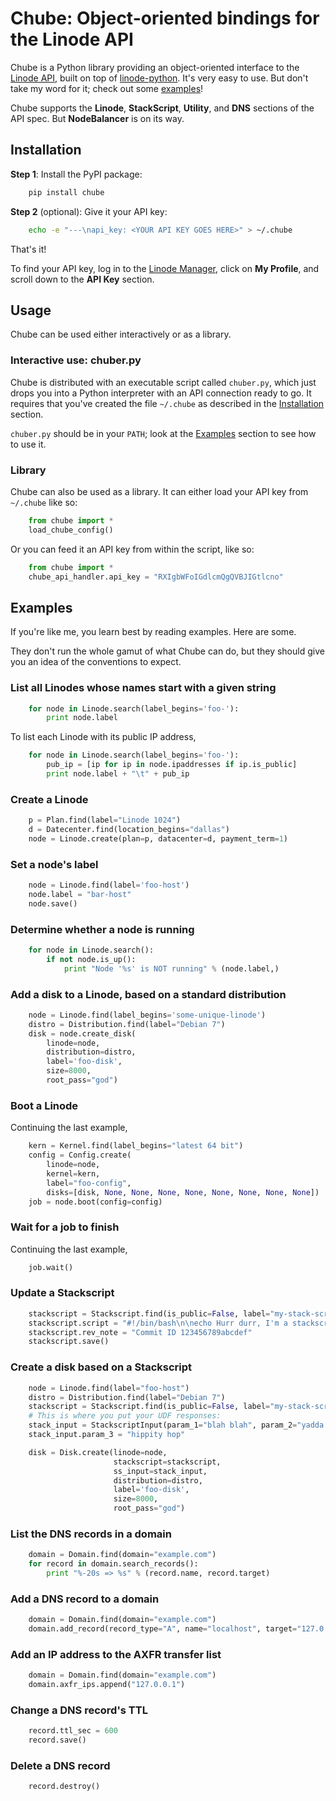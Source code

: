 Chube: Object-oriented bindings for the Linode API
============================================================

Chube is a Python library providing an object-oriented interface to the
[Linode API][linode-api], built on top of [linode-python][tjfontaines].
It's very easy to use. But don't take my word for it; check out some
[examples](#examples)!

Chube supports the **Linode**, **StackScript**, **Utility**, and **DNS**
sections of the API spec. But **NodeBalancer** is on its way.


<a name="installation"></a>
Installation
------------------------------------------------------------

**Step 1**: Install the PyPI package:

```bash
    pip install chube
```

**Step 2** (optional): Give it your API key:

```bash
    echo -e "---\napi_key: <YOUR API KEY GOES HERE>" > ~/.chube
```

That's it!

To find your API key, log in to the [Linode Manager][linode-mgr], click
on **My Profile**, and scroll down to the **API Key** section.


<a name="usage"></a>
Usage
------------------------------------------------------------

Chube can be used either interactively or as a library.

### Interactive use: chuber.py

Chube is distributed with an executable script called `chuber.py`, which
just drops you into a Python interpreter with an API connection ready to
go. It requires that you've created the file `~/.chube` as described in
the [Installation](#installation) section.

`chuber.py` should be in your `PATH`; look at the [Examples](#examples)
section to see how to use it.

### Library

Chube can also be used as a library. It can either load your API key
from `~/.chube` like so:

```python
    from chube import *
    load_chube_config()
```

Or you can feed it an API key from within the script, like so:

```python
    from chube import *
    chube_api_handler.api_key = "RXIgbWFoIGdlcmQgQVBJIGtlcno"
```


<a name="examples"></a>
Examples
------------------------------------------------------------

If you're like me, you learn best by reading examples. Here are some.

They don't run the whole gamut of what Chube can do, but they should
give you an idea of the conventions to expect.

### List all Linodes whose names start with a given string

```python
    for node in Linode.search(label_begins='foo-'):
        print node.label
```

To list each Linode with its public IP address,

```python
    for node in Linode.search(label_begins='foo-'):
        pub_ip = [ip for ip in node.ipaddresses if ip.is_public]
        print node.label + "\t" + pub_ip
```

### Create a Linode

```python
    p = Plan.find(label="Linode 1024")
    d = Datecenter.find(location_begins="dallas")
    node = Linode.create(plan=p, datacenter=d, payment_term=1)
```

### Set a node's label

```python
    node = Linode.find(label='foo-host')
    node.label = "bar-host"
    node.save()
```

### Determine whether a node is running

```python
    for node in Linode.search():
        if not node.is_up():
            print "Node '%s' is NOT running" % (node.label,)
```

### Add a disk to a Linode, based on a standard distribution

```python
    node = Linode.find(label_begins='some-unique-linode')
    distro = Distribution.find(label="Debian 7")
    disk = node.create_disk(
        linode=node,
        distribution=distro,
        label='foo-disk',
        size=8000,
        root_pass="god")
```

### Boot a Linode

Continuing the last example,

```python
    kern = Kernel.find(label_begins="latest 64 bit")
    config = Config.create(
        linode=node,
        kernel=kern,
        label="foo-config",
        disks=[disk, None, None, None, None, None, None, None, None])
    job = node.boot(config=config)
```

### Wait for a job to finish

Continuing the last example,

```python
    job.wait()
```

### Update a Stackscript

```python
    stackscript = Stackscript.find(is_public=False, label="my-stack-script")
    stackscript.script = "#!/bin/bash\n\necho Hurr durr, I'm a stackscript"
    stackscript.rev_note = "Commit ID 123456789abcdef"
    stackscript.save()
```

### Create a disk based on a Stackscript

```python
    node = Linode.find(label="foo-host")
    distro = Distribution.find(label="Debian 7")
    stackscript = Stackscript.find(is_public=False, label="my-stack-script")
    # This is where you put your UDF responses:
    stack_input = StackscriptInput(param_1="blah blah", param_2="yadda yadda")
    stack_input.param_3 = "hippity hop"

    disk = Disk.create(linode=node,
                       stackscript=stackscript,
                       ss_input=stack_input,
                       distribution=distro,
                       label='foo-disk',
                       size=8000,
                       root_pass="god")
```

### List the DNS records in a domain

```python
    domain = Domain.find(domain="example.com")
    for record in domain.search_records():
        print "%-20s => %s" % (record.name, record.target)
```

### Add a DNS record to a domain

```python
    domain = Domain.find(domain="example.com")
    domain.add_record(record_type="A", name="localhost", target="127.0.0.1")
```

### Add an IP address to the AXFR transfer list

```python
    domain = Domain.find(domain="example.com")
    domain.axfr_ips.append("127.0.0.1")
```

### Change a DNS record's TTL

```python
    record.ttl_sec = 600
    record.save()
```

### Delete a DNS record

```python
    record.destroy()
```

[linode-api]: https://www.linode.com/api/
[tjfontaines]: https://github.com/tjfontaine/linode-python
[linode-mgr]: https://manager.linode.com
